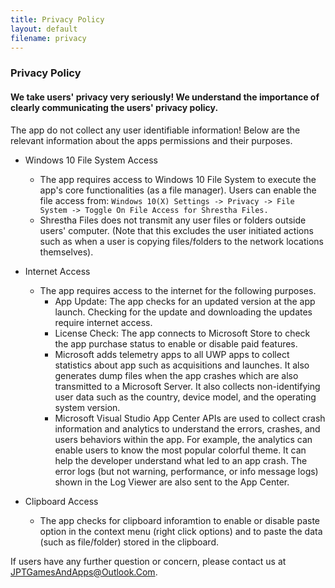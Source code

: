 ```yaml
---
title: Privacy Policy
layout: default
filename: privacy
--- 
```



### Privacy Policy

#### We take users' privacy very seriously! We understand the importance of clearly communicating the users' privacy policy.

The app do not collect any user identifiable information! Below are the relevant information about the apps permissions and their purposes.

* Windows 10 File System Access
  * The app requires access to Windows 10 File System to execute the app's core functionalities (as a file manager). Users can enable the file access from: ```Windows 10(X) Settings -> Privacy -> File System -> Toggle On File Access for Shrestha Files.```
  * Shrestha Files does not transmit any user files or folders outside users' computer. (Note that this excludes the user initiated actions such as when a user is copying files/folders to the network locations themselves).
 

* Internet Access
  * The app requires access to the internet for the following purposes.
    * App Update: The app checks for an updated version at the app launch. Checking for the update and downloading the updates require internet access.
    * License Check: The app connects to Microsoft Store to check the app purchase status to enable or disable paid features.
    * Microsoft adds telemetry apps to all UWP apps to collect statistics about app such as acquisitions and launches. It also generates dump files when the app crashes which are also transmitted to a Microsoft Server. It also collects non-identifying user data such as the country, device model, and the operating system version.
    * Microsoft Visual Studio App Center APIs are used to collect crash information and analytics to understand the errors, crashes, and users behaviors within the app. For example, the analytics can enable users to know the most popular colorful theme. It can help the developer understand what led to an app crash. The error logs (but not warning, performance, or info message logs) shown in the Log Viewer are also sent to the App Center.

* Clipboard Access
  * The app checks for clipboard inforamtion to enable or disable paste option in the context menu (right click options) and to paste the data (such as file/folder) stored in the clipboard.


 If users have any further question or concern, please contact us at JPTGamesAndApps@Outlook.Com. 
